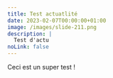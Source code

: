 ```yaml
---
title: Test actuatlité
date: 2023-02-07T00:00:00+01:00
image: /images/slide-211.png
description: |
  Test d'actu
noLink: false
---
```


Ceci est un super test !
